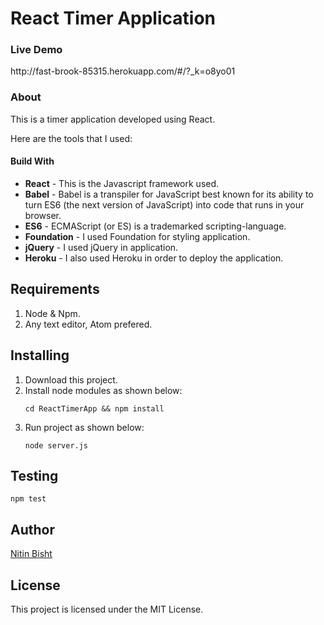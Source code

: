 <h1>React Timer Application</h1>

<h3>Live Demo</h3>
http://fast-brook-85315.herokuapp.com/#/?_k=o8yo01 

<h3>About</h3>

This is a timer application developed using React.

Here are the tools that I used:

<h4>Build With</h4>

<ul>
<li><b>React</b> - This is the Javascript framework used.</li>
<li><b>Babel</b> - Babel is a transpiler for JavaScript best known for its ability to turn ES6 (the next version of JavaScript) into code that runs in your browser.</li>
<li><b>ES6</b> - ECMAScript (or ES) is a trademarked scripting-language.</li>
<li><b>Foundation</b> - I used Foundation for styling application.</li>
<li><b>jQuery</b> - I used jQuery in application.</li>
<li><b>Heroku</b> - I also used Heroku in order to deploy the application.</li>

</ul>

## Requirements

<ol>
<li>Node & Npm.</li>

<li>Any text editor, Atom prefered.</li>
</ol>

## Installing

<ol>
<li>Download this project.</li>

<li>Install node modules as shown below:</li>


```cd ReactTimerApp && npm install```

<li>Run project as shown below:</li>

```node server.js```
</ol>

## Testing

```npm test```

## Author
<a href="https://github.com/Nitin96Bisht">Nitin Bisht</a>

## License 
This project is licensed under the MIT License.

